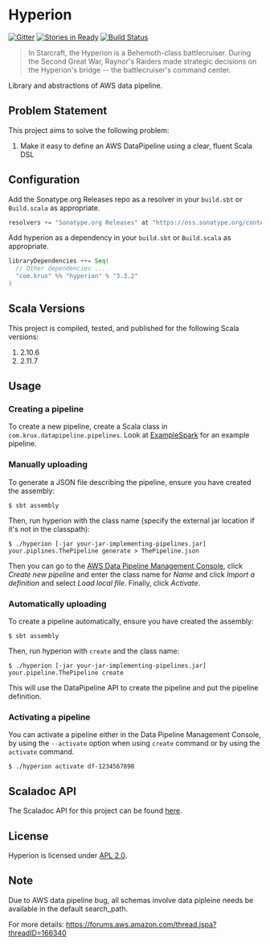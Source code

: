 # Hyperion

[![Gitter](https://badges.gitter.im/krux/hyperion.svg)](https://gitter.im/krux/hyperion)
[![Stories in Ready](https://badge.waffle.io/krux/hyperion.png?label=ready&title=Ready)](https://waffle.io/krux/hyperion)
[![Build Status](https://secure.travis-ci.org/krux/hyperion.png)](http://travis-ci.org/krux/hyperion)

> In Starcraft, the Hyperion is a Behemoth-class battlecruiser. During the
> Second Great War, Raynor's Raiders made strategic decisions on the
> Hyperion's bridge -- the battlecruiser's command center.

Library and abstractions of AWS data pipeline.

## Problem Statement

This project aims to solve the following problem:

1. Make it easy to define an AWS DataPipeline using a clear, fluent Scala DSL

## Configuration

Add the Sonatype.org Releases repo as a resolver in your `build.sbt` or `Build.scala` as appropriate.

```scala
resolvers += "Sonatype.org Releases" at "https://oss.sonatype.org/content/repositories/releases/"
```

Add hyperion as a dependency in your `build.sbt` or `Build.scala` as appropriate.

```scala
libraryDependencies ++= Seq(
  // Other dependencies ...
  "com.krux" %% "hyperion" % "3.3.2"
)
```

## Scala Versions

This project is compiled, tested, and published for the following Scala versions:

1. 2.10.6
2. 2.11.7

## Usage

### Creating a pipeline

To create a new pipeline, create a Scala class in `com.krux.datapipeline.pipelines`.
Look at [ExampleSpark](src/main/scala/com/krux/hyperion/examples/ExampleSpark.scala) for an example pipeline.

### Manually uploading

To generate a JSON file describing the pipeline, ensure you have created the assembly:
```shell
$ sbt assembly
```

Then, run hyperion with the class name (specify the external jar location if it's not in the
classpath):
```shell
$ ./hyperion [-jar your-jar-implementing-pipelines.jar] your.piplines.ThePipeline generate > ThePipeline.json
```

Then you can go to the [AWS Data Pipeline Management Console](https://console.aws.amazon.com/datapipeline/),
click _Create new pipeline_ and enter the class name for _Name_ and click _Import a definition_ and
select _Load local file_.  Finally, click _Activate_.

### Automatically uploading

To create a pipeline automatically, ensure you have created the assembly:
```shell
$ sbt assembly
```

Then, run hyperion with `create` and the class name:
```shell
$ ./hyperion [-jar your-jar-implementing-pipelines.jar] your.pipeline.ThePipeline create
```

This will use the DataPipeline API to create the pipeline and put the pipeline definition.

### Activating a pipeline

You can activate a pipeline either in the Data Pipeline Management Console, by using the `--activate`
option when using `create` command or by using the `activate` command.

```shell
$ ./hyperion activate df-1234567890
```

## Scaladoc API

The Scaladoc API for this project can be found [here](http://krux.github.io/hyperion/latest/api).

## License

Hyperion is licensed under [APL 2.0](LICENSE).

## Note

Due to AWS data pipeline bug, all schemas involve data pipleine needs be available in the default
search_path.

For more details: https://forums.aws.amazon.com/thread.jspa?threadID=166340

